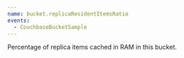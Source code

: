 ```yaml
---
name: bucket.replicaResidentItemsRatio
events:
  - CouchbaseBucketSample
---
```


Percentage of replica items cached in RAM in this bucket.